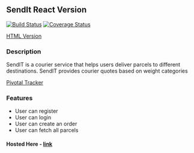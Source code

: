 ## SendIt React Version

[![Build Status](https://travis-ci.com/ezrogha/sendit_react_advancement.svg?branch=develop)](https://travis-ci.com/ezrogha/sendit_react_advancement)
[![Coverage Status](https://coveralls.io/repos/github/ezrogha/sendit_react_advancement/badge.svg?branch=develop)](https://coveralls.io/github/ezrogha/sendit_react_advancement?branch=develop)

[HTML Version](https://github.com/ezrogha/SendIt_4_)

### Description
SendIT is a courier service that helps users deliver parcels to different destinations. SendIT provides courier quotes based on weight categories

[Pivotal Tracker](https://www.pivotaltracker.com/n/projects/2351435)

### Features
- User can register
- User can login
- User can create an order
- User can fetch all parcels

#### Hosted Here - [link](https://sendit-advancement.herokuapp.com/)
